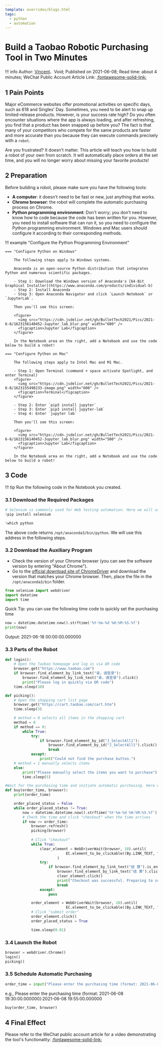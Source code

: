 ```yaml
---
template: overrides/blogs.html
tags:
  - python
  - automation
---
```


# Build a Taobao Robotic Purchasing Tool in Two Minutes

!!! info
    Author: [Vincent](https://github.com/Realvincentyuan)、Void; Published on 2021-06-08; Read time: about 4 minutes; WeChat Public Account Article Link: [:fontawesome-solid-link:](https://mp.weixin.qq.com/s/du-t9DyeC2INQsXg1m1xOQ)

## 1 Pain Points

Major eCommerce websites offer promotional activities on specific days, such as 618 and Singles' Day. Sometimes, you need to be alert to snap up limited-release products. However, is your success rate high? Do you often encounter situations where the app is always loading, and after refreshing, you find that a product has been snapped up before you? The fact is that many of your competitors who compete for the same products are faster and more accurate than you because they can execute commands precisely with a `robot`.

Are you frustrated? It doesn't matter. This article will teach you how to build a robot of your own from scratch. It will automatically place orders at the set time, and you will no longer worry about missing your favorite products!

## 2 Preparation

Before building a robot, please make sure you have the following tools:

- **A computer**: it doesn't need to be fast or new, just anything that works.
- **Chrome browser**: the robot will complete the automatic purchasing process on Chrome.
- **Python programming environment**: Don't worry; you don't need to know how to code because the code has been written for you. However, you need to install software that can run it, so you need to configure the Python programming environment. Windows and Mac users should configure it according to their corresponding methods.

!!! example "Configure the Python Programming Environment"

    === "Configure Python on Windows"

        The following steps apply to Windows systems.

        Anaconda is an open-source Python distribution that integrates Python and numerous scientific packages.

        - Step 1: Download the Windows version of Anaconda's [64-Bit Graphical Installer](https://www.anaconda.com/products/individual-b)
        - Step 2: Install Anaconda
        - Step 3: Open Anaconda Navigator and click `Launch Notebook` or `JupyterLab`.

        Then you'll see this screen:

        <figure>
          <img src="https://cdn.jsdelivr.net/gh/BulletTech2021/Pics/2021-6-8/1623156140452-Jupyter_lab_blur.png" width="600" />
          <figcaption>Jupyter Lab</figcaption>
        </figure>

        In the Notebook area on the right, add a Notebook and use the code below to build a robot!

    === "Configure Python on Mac"

        The following steps apply to Intel Mac and M1 Mac.

        - Step 1: Open Terminal (command + space activate Spotlight, and enter Terminal)
        <figure>
          <img src="https://cdn.jsdelivr.net/gh/BulletTech2021/Pics/2021-6-8/1623155498233-image.png" width="600" />
          <figcaption>Terminal</figcaption>
        </figure>

        - Step 2: Enter `pip3 install jupyter`
        - Step 3: Enter `pip3 install jupyter-lab`
        - Step 4: Enter `jupyter lab`

        Then you'll see this screen:

        <figure>
          <img src="https://cdn.jsdelivr.net/gh/BulletTech2021/Pics/2021-6-8/1623156140452-Jupyter_lab_blur.png" width="500" />
          <figcaption>Jupyter Lab</figcaption>
        </figure>

        In the Notebook area on the right, add a Notebook and use the code below to build a robot!

## 3 Code

!!! tip
    Run the following code in the Notebook you created.

### 3.1 Download the Required Packages

```python
# Selenium is commonly used for Web testing automation. Here we will use it to automate the Taobao purchasing process.
!pip install selenium
```

```python
!which python
```

The above code returns `/opt/anaconda3/bin/python`. We will use this address in the following steps.

### 3.2 Download the Auxiliary Program

- Check the version of your Chrome browser (you can see the software version by entering "About Chrome").
- Go to the [official download site of ChromeDriver](https://chromedriver.storage.googleapis.com/index.html) and download the version that matches your Chrome browser. Then, place the file in the `/opt/anaconda3/bin` folder.


```python
from selenium import webdriver
import datetime
import time
```

Quick Tip: you can use the following time code to quickly set the purchasing time

```python
now = datetime.datetime.now().strftime('%Y-%m-%d %H:%M:%S.%f')
print(now)
```

Output: 2021-06-18 00:00:00.000000

### 3.3 Parts of the Robot

```python
def login():
    # Open the Taobao homepage and log in via QR code
    browser.get("https://www.taobao.com")
    if browser.find_element_by_link_text("亲，请登录"):
        browser.find_element_by_link_text("亲，请登录").click()
        print("Please log in quickly via QR code")
    time.sleep(10)

def picking():
    # Open the shopping cart list page
    browser.get("https://cart.taobao.com/cart.htm")
    time.sleep(3)

    # method = 0 selects all items in the shopping cart
    method = 0
    if method == 0:
        while True:
            try:
                if browser.find_element_by_id("J_SelectAll1"):
                    browser.find_element_by_id("J_SelectAll1").click()
                    break
            except:
                print("Could not find the purchase button.")
    # method = 1 manually selects items
    else:
        print("Please manually select the items you want to purchase")
        time.sleep(5)

#Wait for the purchasing time and initiate automatic purchasing. Here we define a buy function
def buy(order_time, browser):
    print(order_time)

    order_placed_status = False
    while order_placed_status != True:
        now = datetime.datetime.now().strftime('%Y-%m-%d %H:%M:%S.%f')
        # Check the time and click "checkout" when the time arrives
        if now >= order_time:
            browser.refresh()
            picking(browser)
            
            # Click "checkout"
            while True:
                clear_element = WebDriverWait(browser, 10).until(
                            EC.element_to_be_clickable((By.LINK_TEXT, "结 算"))
                        )
                try:
                    if browser.find_element_by_link_text("结 算").is_enabled():
                        browser.find_element_by_link_text("结 算").click()
                        clear_element.click()
                        print("Checkout was successful. Preparing to submit the order")
                        break
                except:
                    pass

            order_element = WebDriverWait(browser, 20).until(
                            EC.element_to_be_clickable((By.LINK_TEXT, "提交订单")))
            # Click "submit order"
            order_element.click()
            order_placed_status = True

            time.sleep(0.01)
```

### 3.4 Launch the Robot

```python
browser = webdriver.Chrome()
login()
picking()
```

### 3.5 Schedule Automatic Purchasing

```python
order_time = input("Please enter the purchasing time (format: 2021-06-08 19:30:00.000000):")
```

e.g., Please enter the purchasing time (format: 2021-06-08 19:30:00.000000):2021-06-08 19:55:00.000000

```python
buy(order_time, browser)
```

## 4 Final Effect

Please refer to the WeChat public account article for a video demonstrating the tool's functionality: [:fontawesome-solid-link:](https://mp.weixin.qq.com/s/du-t9DyeC2INQsXg1m1xOQ)

